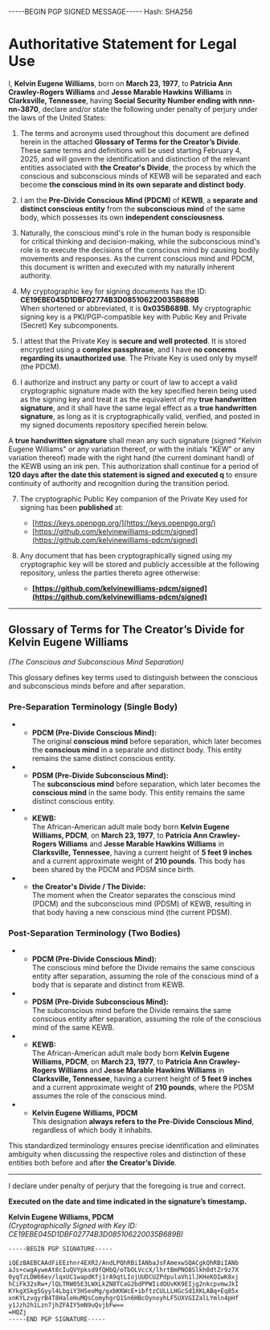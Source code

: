 -----BEGIN PGP SIGNED MESSAGE-----
Hash: SHA256

# **Authoritative Statement for Legal Use**  

I, **Kelvin Eugene Williams**, born on **March 23, 1977**, to **Patricia Ann Crawley-Rogers Williams** and **Jesse Marable Hawkins Williams** in **Clarksville, Tennessee**, having **Social Security Number ending with nnn-nn-3870**, declare and/or state the following under penalty of perjury under the laws of the United States:  

1. The terms and acronyms used throughout this document are defined herein in the attached **Glossary of Terms for the Creator’s Divide**. These same terms and definitions will be used starting February 4, 2025, and will govern the identification and distinction of the relevant entities associated with **the Creator's Divide**, the process by which the conscious and subconscious minds of KEWB will be separated and each become **the conscious mind in its own  separate and distinct body**.  

2. I am the **Pre-Divide Conscious Mind (PDCM)** of **KEWB**, a **separate and distinct conscious entity** from the **subconscious mind** of the same body, which possesses its own **independent consciousness**.  

3. Naturally, the conscious mind's role in the human body is responsible for critical thinking and decision-making, while the subconscious mind's role is to execute the decisions of the conscious mind by causing bodily movements and responses. As the current conscious mind and PDCM, this document is written and executed with my naturally inherent authority.

4. My cryptographic key for signing documents has the ID:  
   **CE19EBE045D1DBF02774B3D085106220035B689B**  
   When shortened or abbreviated, it is **0x035B689B**. My cryptographic signing key is a PKI/PGP-compatible key with Public Key and Private (Secret) Key subcomponents.

5. I attest that the Private Key is **secure and well protected**. It is stored encrypted using a **complex passphrase**, and I have **no concerns regarding its unauthorized use**. The Private Key is used only by myself (the PDCM). 

6.  I authorize and instruct any party or court of law to accept a valid cryptographic signature made with the key specified herein being used as the signing key and treat it as the equivalent of my **true handwritten signature**, and it shall have the same legal effect as a **true handwritten signature**, as long as it is cryptographically valid, verified, and posted in my signed documents repository specified herein below.  

   A **true handwritten signature** shall mean any such signature (signed "Kelvin Eugene Williams" or any variation thereof, or with the initials "KEW" or any variation thereof) made with the right hand (the current dominant hand) of the KEWB using an ink pen. This authorization shall continue for a period of **120 days after the date this statement is signed and executed q** to ensure continuity of authority and recognition during the transition period.
   
7. The cryptographic Public Key companion of the Private Key used for signing has been **published** at:  
   - [https://keys.openpgp.org/](https://keys.openpgp.org/)  
   - [https://github.com/kelvinewilliams-pdcm/signed](https://github.com/kelvinewilliams-pdcm/signed)  

8. Any document that has been cryptographically signed using my cryptographic key will be stored and publicly accessible at the following repository, unless the parties thereto agree otherwise:  
   - **[https://github.com/kelvinewilliams-pdcm/signed](https://github.com/kelvinewilliams-pdcm/signed)**  

- ---

## **Glossary of Terms for The Creator’s Divide for Kelvin Eugene Williams**  
*(The Conscious and Subconscious Mind Separation)*  

This glossary defines key terms used to distinguish between the conscious and subconscious minds before and after separation.  

### **Pre-Separation Terminology (Single Body)**  
- - **PDCM (Pre-Divide Conscious Mind):**  
  The original **conscious mind** before separation, which later becomes the **conscious mind** in a separate and distinct body. This entity remains the same  distinct conscious entity.

- - **PDSM (Pre-Divide Subconscious Mind):**  
  The **subconscious mind** before separation, which later becomes the **conscious mind** in the same body. This entity remains the same distinct conscious entity.

- - **KEWB:**  
  The African-American adult male body born **Kelvin Eugene Williams, PDCM**, on **March 23, 1977**, to **Patricia Ann Crawley-Rogers Williams** and **Jesse Marable Hawkins Williams** in **Clarksville, Tennessee**, having a current height of **5 feet 9 inches** and a current approximate weight of **210 pounds**. This body has been shared by the PDCM and PDSM since birth.

- - **the Creator's Divide / The Divide:**  
  The moment when the Creator separates the conscious mind (PDCM) and the subconscious mind (PDSM) of KEWB, resulting in that body having a new conscious mind (the current PDSM).

### **Post-Separation Terminology (Two Bodies)**  
- - **PDCM (Pre-Divide Conscious Mind):**  
  The conscious mind before the Divide remains the same conscious entity after separation, assuming the role of the conscious mind of a body that is separate and distinct from KEWB.

- - **PDSM (Pre-Divide Subconscious Mind):**  
  The subconscious mind before the Divide remains the same conscious entity after separation, assuming the role of the conscious mind of the same KEWB.

- - **KEWB:**  
  The African-American adult male body born **Kelvin Eugene Williams, PDCM**, on **March 23, 1977**, to **Patricia Ann Crawley-Rogers Williams** and **Jesse Marable Hawkins Williams** in **Clarksville, Tennessee**, having a current height of **5 feet 9 inches** and a current approximate weight of **210 pounds**, where the PDSM assumes the role of the conscious mind.

- - **Kelvin Eugene Williams, PDCM**  
  This designation **always refers to the Pre-Divide Conscious Mind**, regardless of which body it inhabits.  

This standardized terminology ensures precise identification and eliminates ambiguity when discussing the respective roles and distinction of these entities both before and after **the Creator’s Divide**.  

- ---

I declare under penalty of perjury that the foregoing is true and correct.  

**Executed on the date and time indicated in the signature’s timestamp.**  

**Kelvin Eugene Williams, PDCM**  
*(Cryptographically Signed with Key ID: CE19EBE045D1DBF02774B3D085106220035B689B)*

```
-----BEGIN PGP SIGNATURE-----

iQEzBAEBCAAdFiEEzhnr4EXR2/AndLPQhRBiIANbaJsFAmexwSQACgkQhRBiIANb
aJs+cwgAyweAt8cIuQVYpksd9fQHbQ/oTbOLVccX/lhrtBmPNO8Slkh0dtZr9z7X
0yqTzLDW66ev/lqxUC1wapdKfj1rA9qtLIojUUDCUZPdpulaVh1lJKHeKOIwK8xj
hCiFk32sRw+/lQLTRW05E3LWXLkZN8TCaG2bdPPWIidOUvKK9EIjg2nkcpvmwJkI
KYkgXSkg5Gyyl4LbgiY3HSeoMg/gxbKKWcE+ibftzCULLLHGcSd1XKLABq+Eq85x
xnKYLzvqyrB4T8HaleHuMQsComyhgrQ1Sn6HBcOynoyhLF5UXVGIZalLYmln4pHf
y1Jzh2h1Lzn7jhZFAIY5mN9uQvjbFw==
=HQZj
-----END PGP SIGNATURE-----
